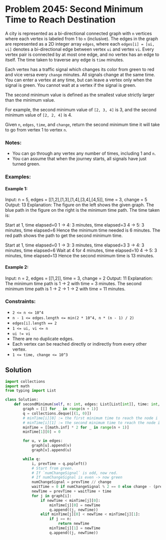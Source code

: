 # Problem 2045: Second Minimum Time to Reach Destination

A city is represented as a bi-directional connected graph with `n` vertices where each vertex is labeled from 1 to `n` (inclusive). The edges in the graph are represented as a 2D integer array `edges`, where each `edges[i] = [ui, vi]` denotes a bi-directional edge between vertex `ui` and vertex `vi`. Every vertex pair is connected by at most one edge, and no vertex has an edge to itself. The time taken to traverse any edge is `time` minutes.

Each vertex has a traffic signal which changes its color from green to red and vice versa every `change` minutes. All signals change at the same time. You can enter a vertex at any time, but can leave a vertex only when the signal is green. You cannot wait at a vertex if the signal is green.

The second minimum value is defined as the smallest value strictly larger than the minimum value.

For example, the second minimum value of `[2, 3, 4]` is 3, and the second minimum value of `[2, 2, 4]` is 4.

Given `n`, `edges`, `time`, and `change`, return the second minimum time it will take to go from vertex 1 to vertex `n`.

### Notes:

- You can go through any vertex any number of times, including 1 and `n`.
- You can assume that when the journey starts, all signals have just turned green.

### Examples:

#### Example 1:
Input: n = 5, edges = [[1,2],[1,3],[1,4],[3,4],[4,5]], time = 3, change = 5
Output: 13
Explanation:
The figure on the left shows the given graph.
The blue path in the figure on the right is the minimum time path.
The time taken is:

Start at 1, time elapsed=0
1 -> 4: 3 minutes, time elapsed=3
4 -> 5: 3 minutes, time elapsed=6
Hence the minimum time needed is 6 minutes.
The red path shows the path to get the second minimum time.

Start at 1, time elapsed=0
1 -> 3: 3 minutes, time elapsed=3
3 -> 4: 3 minutes, time elapsed=6
Wait at 4 for 4 minutes, time elapsed=10
4 -> 5: 3 minutes, time elapsed=13
Hence the second minimum time is 13 minutes.


#### Example 2:

Input: n = 2, edges = [[1,2]], time = 3, change = 2
Output: 11
Explanation:
The minimum time path is 1 -> 2 with time = 3 minutes.
The second minimum time path is 1 -> 2 -> 1 -> 2 with time = 11 minutes.


### Constraints:
- `2 <= n <= 10^4`
- `n - 1 <= edges.length <= min(2 * 10^4, n * (n - 1) / 2)`
- `edges[i].length == 2`
- `1 <= ui, vi <= n`
- `ui != vi`
- There are no duplicate edges.
- Each vertex can be reached directly or indirectly from every other vertex.
- `1 <= time, change <= 10^3`

## Solution

```python
import collections
import math
from typing import List

class Solution:
    def secondMinimum(self, n: int, edges: List[List[int]], time: int, change: int) -> int:
        graph = [[] for _ in range(n + 1)]
        q = collections.deque([(1, 0)])
        # minTime[i][0] := the first minimum time to reach the node i
        # minTime[i][1] := the second minimum time to reach the node i
        minTime = [[math.inf] * 2 for _ in range(n + 1)]
        minTime[1][0] = 0

        for u, v in edges:
            graph[u].append(v)
            graph[v].append(u)

        while q:
            i, prevTime = q.popleft()
            # Start from green.
            # If `numChangeSignal` is odd, now red.
            # If numChangeSignal is even -> now green
            numChangeSignal = prevTime // change
            waitTime = 0 if numChangeSignal % 2 == 0 else change - (prevTime % change)
            newTime = prevTime + waitTime + time
            for j in graph[i]:
                if newTime < minTime[j][0]:
                    minTime[j][0] = newTime
                    q.append((j, newTime))
                elif minTime[j][0] < newTime < minTime[j][1]:
                    if j == n:
                        return newTime
                    minTime[j][1] = newTime
                    q.append((j, newTime))
```